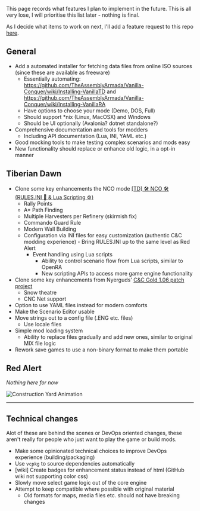 This page records what features I plan to implement in the future. This is all very lose, I will prioritise this list later - nothing is final.

As I decide what items to work on next, I'll add a feature request to this repo [here](https://github.com/djfdyuruiry/cnc-new-construction-options/issues?q=state%3Aopen%20label%3Aenhancement).

## General

- Add a automated installer for fetching data files from online ISO sources (since these are available as freeware)
  - Essentially automating: https://github.com/TheAssemblyArmada/Vanilla-Conquer/wiki/Installing-VanillaTD and https://github.com/TheAssemblyArmada/Vanilla-Conquer/wiki/Installing-VanillaRA
  - Have options to choose your mode (Demo, DOS, Full)
  - Should support \*nix (Linux, MacOSX) and Windows
  - Should be UI optionally (Avalonia? dotnet standalone?)
- Comprehensive documentation and tools for modders
	- Including API documentation (Lua, INI, YAML etc.)
- Good mocking tools to make testing complex scenarios and mods easy
- New functionality should replace or enhance old logic, in a opt-in manner

## Tiberian Dawn

- Clone some key enhancements the NCO mode [[TD] 🛠 NCO 🛠 (RULES.INI 📃 & Lua Scripting ⚙)](https://steamcommunity.com/sharedfiles/filedetails/?id=2147631402)
  - Rally Points
  - A* Path Finding
  - Multiple Harvesters per Refinery (skirmish fix)
  - Commando Guard Rule
  - Modern Wall Building
  - Configuration via INI files for easy customization (authentic C&C modding experience)
		- Bring RULES.INI up to the same level as Red Alert
	- Event handling using Lua scripts
		- Ability to control scenario flow from Lua scripts, similar to OpenRA
		- New scripting APIs to access more game engine functionality
- Clone some key enhancements from Nyerguds' [C&C Gold 1.06 patch project](http://nyerguds.arsaneus-design.com/cnc95upd/cc95p106/)
	- Snow theatre
	- CNC Net support
- Option to use YAML files instead for modern comforts
- Make the Scenario Editor usable
- Move strings out to a config file (.ENG etc. files)
  - Use locale files
- Simple mod loading system
	- Ability to replace files gradually and add new ones, similar to original MIX file logic
- Rework save games to use a non-binary format to make them portable

## Red Alert

*Nothing here for now*

![Construction Yard Animation](img/mcv-spin.gif)

---

## Technical changes

Alot of these are behind the scenes or DevOps oriented changes, these aren't really for people who just want to play the game or build mods.

- Make some opinionated technical choices to improve DevOps experience (building/packaging)
- Use `vcpkg` to source dependencies automatically
- [wiki] Create badges for enhancement status instead of html (GitHub wiki not supporting color css)
- Slowly move select game logic out of the core engine
- Attempt to keep compatible where possible with original material
  - Old formats for maps, media files etc. should not have breaking changes
